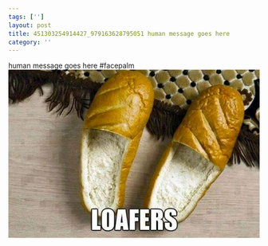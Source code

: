 ```yaml
---
tags: ['']
layout: post
title: 451303254914427_979163628795051 human message goes here
category: ''
---
```

human message goes here
#facepalm
![451303254914427_979163628795051](/uploads/2015-6-28-451303254914427_979163628795051-human-message-goes-here.jpg)
